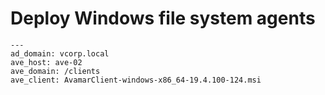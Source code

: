 # Deploy Windows file system agents
````
---
ad_domain: vcorp.local
ave_host: ave-02
ave_domain: /clients
ave_client: AvamarClient-windows-x86_64-19.4.100-124.msi
````